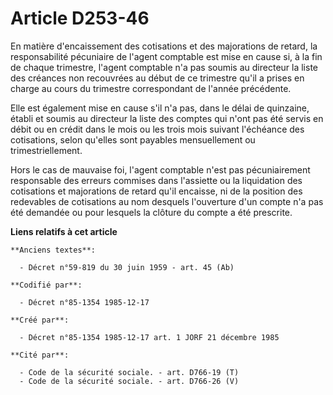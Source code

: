 # Article D253-46

En matière d'encaissement des cotisations et des majorations de retard, la responsabilité pécuniaire de l'agent comptable est
mise en cause si, à la fin de chaque trimestre, l'agent comptable n'a pas soumis au directeur la liste des créances non
recouvrées au début de ce trimestre qu'il a prises en charge au cours du trimestre correspondant de l'année précédente. 

Elle est également mise en cause s'il n'a pas, dans le délai de quinzaine, établi et soumis au directeur la liste des comptes
qui n'ont pas été servis en débit ou en crédit dans le mois ou les trois mois suivant l'échéance des cotisations, selon
qu'elles sont payables mensuellement ou trimestriellement. 

Hors le cas de mauvaise foi, l'agent comptable n'est pas pécuniairement responsable des erreurs commises dans l'assiette ou
la liquidation des cotisations et majorations de retard qu'il encaisse, ni de la position des redevables de cotisations au
nom desquels l'ouverture d'un compte n'a pas été demandée ou pour lesquels la clôture du compte a été prescrite.

**Liens relatifs à cet article**

	**Anciens textes**:

	  - Décret n°59-819 du 30 juin 1959 - art. 45 (Ab)

	**Codifié par**:

	  - Décret n°85-1354 1985-12-17

	**Créé par**:

	  - Décret n°85-1354 1985-12-17 art. 1 JORF 21 décembre 1985

	**Cité par**:

	  - Code de la sécurité sociale. - art. D766-19 (T)
	  - Code de la sécurité sociale. - art. D766-26 (V)
